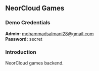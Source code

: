 ## NeorCloud Games

### Demo Credentials

**Admin:** mohammadsalmani28@gmail.com  
**Password:** secret

### Introduction

NeorCloud games backend.
